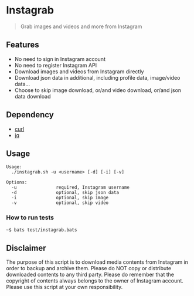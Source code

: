 Instagrab
=========

> Grab images and videos and more from Instagram

## Features

- No need to sign in Instagram account
- No need to register Instagram API
- Download images and videos from Instagram directly
- Download json data in additional, including profile data, image/video data...
- Choose to skip image download, or/and video download, or/and json data download

## Dependency

- [curl](https://curl.haxx.se/download.html)
- [jq](https://stedolan.github.io/jq/download/)

## Usage

```
Usage:
  ./instagrab.sh -u <username> [-d] [-i] [-v]

Options:
  -u               required, Instagram username
  -d               optional, skip json data
  -i               optional, skip image
  -v               optional, skip video
```

### How to run tests

```bash
~$ bats test/instagrab.bats
```

## Disclaimer

The purpose of this script is to download media contents from Instagram in order to backup and archive them. Please do NOT copy or distribute downloaded contents to any third party. Please do remember that the copyright of contents always belongs to the owner of Instagram account. Please use this script at your own responsibility.
